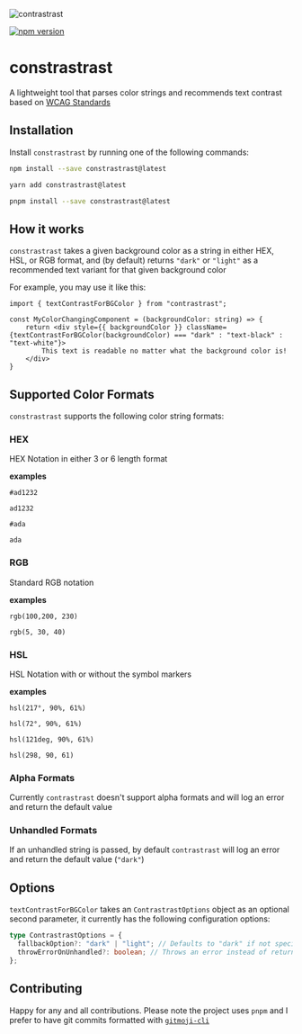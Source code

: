 ![contrastrast](https://github.com/ammuench/contrastrast/assets/2099658/8b7a90b0-3874-4650-a575-1170063d3462)

[![npm version](https://badge.fury.io/js/contrastrast.svg)](https://badge.fury.io/js/contrastrast)

# constrastrast

A lightweight tool that parses color strings and recommends text contrast based
on [WCAG Standards](http://www.w3.org/TR/AERT#color-contrast)

## Installation

Install `constrastrast` by running one of the following commands:

```bash
npm install --save constrastrast@latest

yarn add constrastrast@latest

pnpm install --save constrastrast@latest
```

## How it works

`constrastrast` takes a given background color as a string in either HEX, HSL,
or RGB format, and (by default) returns `"dark"` or `"light"` as a recommended
text variant for that given background color

For example, you may use it like this:

```tsx
import { textContrastForBGColor } from "contrastrast";

const MyColorChangingComponent = (backgroundColor: string) => {
    return <div style={{ backgroundColor }} className={textContrastForBGColor(backgroundColor) === "dark" : "text-black" : "text-white"}>
        This text is readable no matter what the background color is!
    </div>
}
```

## Supported Color Formats

`constrastrast` supports the following color string formats:

### HEX

HEX Notation in either 3 or 6 length format

**examples**

```
#ad1232

ad1232

#ada

ada
```

### RGB

Standard RGB notation

**examples**

```
rgb(100,200, 230)

rgb(5, 30, 40)
```

### HSL

HSL Notation with or without the symbol markers

**examples**

```
hsl(217°, 90%, 61%)

hsl(72°, 90%, 61%)

hsl(121deg, 90%, 61%)

hsl(298, 90, 61)
```

### Alpha Formats

Currently `contrastrast` doesn't support alpha formats and will log an error and
return the default value

### Unhandled Formats

If an unhandled string is passed, by default `contrastrast` will log an error
and return the default value (`"dark"`)

## Options

`textContrastForBGColor` takes an `ContrastrastOptions` object as an optional
second parameter, it currently has the following configuration options:

```ts
type ContrastrastOptions = {
  fallbackOption?: "dark" | "light"; // Defaults to "dark" if not specified
  throwErrorOnUnhandled?: boolean; // Throws an error instead of returning the `fallbackOption`.  Defaults to `false` if not specific
};
```

## Contributing

Happy for any and all contributions. Please note the project uses `pnpm` and I
prefer to have git commits formatted with
[`gitmoji-cli`](https://github.com/carloscuesta/gitmoji-cli)
